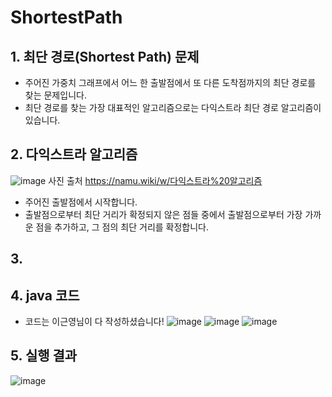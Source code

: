 # ShortestPath

## 1. 최단 경로(Shortest Path) 문제
- 주어진 가중치 그래프에서 어느 한 출발점에서 또 다른 도착점까지의 최단 경로를 찾는 문제입니다.
- 최단 경로를 찾는 가장 대표적인 알고리즘으로는 다익스트라 최단 경로 알고리즘이 있습니다.

## 2. 다익스트라 알고리즘
![image](https://user-images.githubusercontent.com/80517119/113986755-8b998380-9888-11eb-99c7-639aadede733.png)
사진 출처 https://namu.wiki/w/다익스트라%20알고리즘
- 주어진 출발점에서 시작합니다.
- 출발점으로부터 최단 거리가 확정되지 않은 점들 중에서 출발점으로부터 가장 가까운 점을 추가하고, 그 점의 최단 거리를 확정합니다.

## 3. 

## 4. java 코드
- 코드는 이근영님이 다 작성하셨습니다!
![image](https://user-images.githubusercontent.com/80517119/114001026-86433580-9896-11eb-8579-8fe851a656de.png)
![image](https://user-images.githubusercontent.com/80517119/114000613-1fbe1780-9896-11eb-8519-85576b112f82.png)
![image](https://user-images.githubusercontent.com/80517119/114000775-4419f400-9896-11eb-8882-e781639e32d9.png)

## 5. 실행 결과

![image](https://user-images.githubusercontent.com/80517119/114003228-89d7bc00-9898-11eb-96b1-30540ddb66a0.png)

